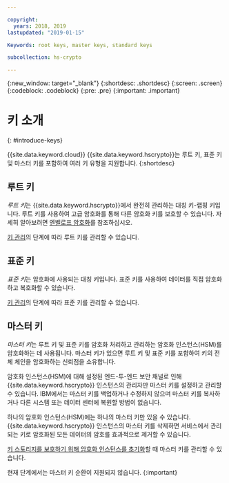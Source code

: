 ```yaml
---

copyright:
  years: 2018, 2019
lastupdated: "2019-01-15"

Keywords: root keys, master keys, standard keys

subcollection: hs-crypto

---
```


{:new_window: target="_blank"}
{:shortdesc: .shortdesc}
{:screen: .screen}
{:codeblock: .codeblock}
{:pre: .pre}
{:important: .important}

# 키 소개
{: #introduce-keys}

{{site.data.keyword.cloud}} {{site.data.keyword.hscrypto}}는 루트 키, 표준 키 및 마스터 키를 포함하여 여러 키 유형을 지원합니다.
{:shortdesc}

## 루트 키

*루트 키*는 {{site.data.keyword.hscrypto}}에서 완전히 관리하는 대칭 키-랩핑 키입니다. 루트 키를 사용하여 고급 암호화를 통해 다른 암호화 키를 보호할 수 있습니다. 자세히 알아보려면 <a href="/docs/services/key-protect/concepts/envelope-encryption.html">엔벨로프 암호화</a>를 참조하십시오.

[키 관리](/docs/services/hs-crypto/index.html#manage-keys)의 단계에 따라 루트 키를 관리할 수 있습니다.

## 표준 키

*표준 키*는 암호화에 사용되는 대칭 키입니다. 표준 키를 사용하여 데이터를 직접 암호화하고 복호화할 수 있습니다.

[키 관리](/docs/services/hs-crypto/index.html#manage-keys)의 단계에 따라 표준 키를 관리할 수 있습니다.

## 마스터 키

*마스터 키*는 루트 키 및 표준 키를 암호화 처리하고 관리하는 암호화 인스턴스(HSM)를 암호화하는 데 사용됩니다. 마스터 키가 있으면 루트 키 및 표준 키를 포함하여 키의 전체 체인을 암호화하는 신뢰점을 소유합니다.

암호화 인스턴스(HSM)에 대해 설정된 엔드-투-엔드 보안 채널로 인해 {{site.data.keyword.hscrypto}} 인스턴스의 관리자만 마스터 키를 설정하고 관리할 수 있습니다. IBM에서는 마스터 키를 백업하거나 수정하지 않으며 마스터 키를 복사하거나 다른 시스템 또는 데이터 센터에 복원할 방법이 없습니다.

하나의 암호화 인스턴스(HSM)에는 하나의 마스터 키만 있을 수 있습니다. {{site.data.keyword.hscrypto}} 인스턴스의 마스터 키를 삭제하면 서비스에서 관리되는 키로 암호화된 모든 데이터의 암호를 효과적으로 제거할 수 있습니다.

[키 스토리지를 보호하기 위해 암호화 인스턴스를 초기화](/docs/services/hs-crypto/initialize_hsm.html)할 때 마스터 키를 관리할 수 있습니다.

현재 단계에서는 마스터 키 순환이 지원되지 않습니다.
{:important}
